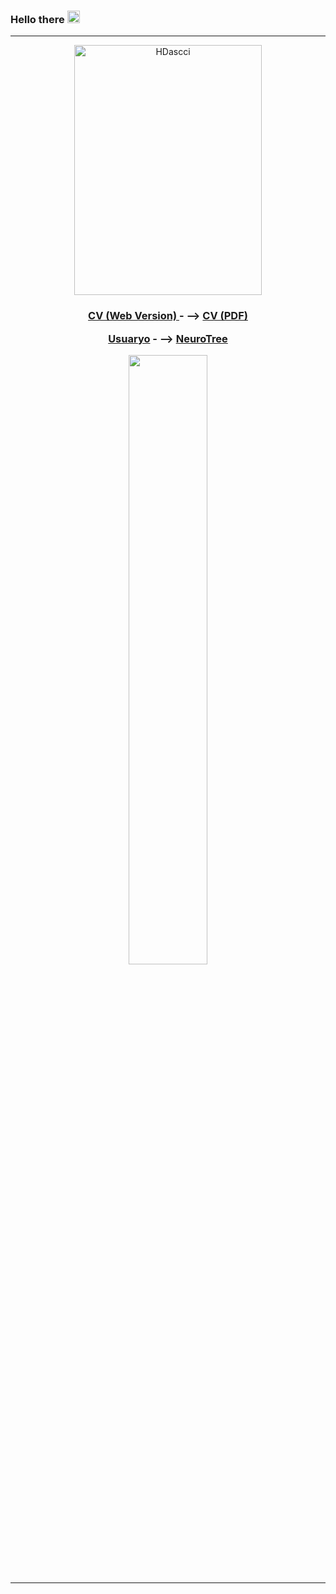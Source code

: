 ### Hello there <img src="https://user-images.githubusercontent.com/72663882/171687151-bb31c996-c9d2-49c8-b593-734946893b23.gif" alt="waving hand gif" aria-hidden="true" width="20" />

<hr>
<p align="center">
  
<img width="300" height="400" alt="HDascci" src="https://github.com/user-attachments/assets/9f290860-ed7f-4b61-838b-bb8d55a4b22d" />

</p>
<h3 align="center">

<samp>
  </samp><div id="webaddress">
  <a href="https://usuy-leon.github.io/cv//"><i class="fa-brands fa-bluesky"></i> CV (Web Version) </a> - -->
  <a href="https://usuy-leon.github.io/Usuy-Leon/Usuy_Leon_TCVd.pdf"><i class="fa-brands fa-bluesky"></i> CV (PDF) </a>

  </div> 
<div id="webaddress">
  
  <a href="https://github.com/Usuy-Leon/"><i class="fa-brands fa-bluesky"></i>Usuaryo</a> - -->
  <a href="https://neurotree.org/beta/tree.php?pid=928916"><i class="fa-brands fa-bluesky"></i> NeuroTree</a>

</div>
</h3>
<samp>
  <p align="center">
    
  <img height="50%" width="auto" src ="https://github-readme-stats.vercel.app/api/top-langs/?username=Usuy-Leon&layout=compact&hide_border=true&theme=dark&bg_color=00000000&langs_count=7&hide=tex,php">

</p>
<hr>
